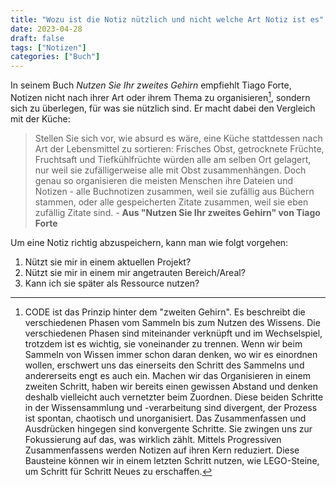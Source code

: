 ```yaml
---
title: "Wozu ist die Notiz nützlich und nicht welche Art Notiz ist es"
date: 2023-04-28
draft: false
tags: ["Notizen"]
categories: ["Buch"]
---
```


In seinem Buch *Nutzen Sie Ihr zweites Gehirn* empfiehlt Tiago Forte, Notizen nicht nach ihrer Art oder ihrem Thema zu organisieren[^1], sondern sich zu überlegen, für was sie nützlich sind. Er macht dabei den Vergleich mit der Küche: 

>Stellen Sie sich vor, wie absurd es wäre, eine Küche stattdessen nach Art der Lebensmittel zu sortieren: Frisches Obst, getrocknete Früchte, Fruchtsaft und Tiefkühlfrüchte würden alle am selben Ort gelagert, nur weil sie zufälligerweise alle mit Obst zusammenhängen. Doch genau so organisieren die meisten Menschen ihre Dateien und Notizen - alle Buchnotizen zusammen, weil sie zufällig aus Büchern stammen, oder alle gespeicherten Zitate zusammen, weil sie eben zufällig Zitate sind.
>\- **Aus "Nutzen Sie Ihr zweites Gehirn" von Tiago Forte**

Um eine Notiz richtig abzuspeichern, kann man wie folgt vorgehen:
1. Nützt sie mir in einem aktuellen Projekt?
2. Nützt sie mir in einem mir angetrauten Bereich/Areal?
3. Kann ich sie später als Ressource nutzen?


[^1]: CODE ist das Prinzip hinter dem "zweiten Gehirn". Es beschreibt die verschiedenen Phasen vom Sammeln bis zum Nutzen des Wissens. Die verschiedenen Phasen sind miteinander verknüpft und im Wechselspiel, trotzdem ist es wichtig, sie voneinander zu trennen. Wenn wir beim Sammeln von Wissen immer schon daran denken, wo wir es einordnen wollen, erschwert uns das einerseits den Schritt des Sammelns und andererseits engt es auch ein.
Machen wir das Organisieren in einem zweiten Schritt, haben wir bereits einen gewissen Abstand und denken deshalb vielleicht auch vernetzter beim Zuordnen. Diese beiden Schritte in der Wissensammlung und -verarbeitung sind divergent, der Prozess ist spontan, chaotisch und unorganisiert.
Das Zusammenfassen und Ausdrücken hingegen sind konvergente Schritte. Sie zwingen uns zur Fokussierung auf das, was wirklich zählt. Mittels Progressiven Zusammenfassens werden Notizen auf ihren Kern reduziert. Diese Bausteine können wir in einem letzten Schritt nutzen, wie LEGO-Steine, um Schritt für Schritt Neues zu erschaffen.

